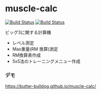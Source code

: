 # muscle-calc

[![Build Status](https://app.travis-ci.com/butter-bulldog/muscle-calc.svg?branch=master)](https://app.travis-ci.com/butter-bulldog/muscle-calc.svg?branch=master)
[![Build Status](https://github.com/butter-bulldog/muscle-calc/workflows/build/badge.svg?branch=master)](https://github.com/butter-bulldog/muscle-calc/workflows/build/badge.svg?branch=master)

ビッグ3に関する計算機

- レベル測定
- Max重量(RM 換算)測定
- RM換算表作成
- 5x5法のトレーニングメニュー作成

### デモ
https://butter-bulldog.github.io/muscle-calc/
